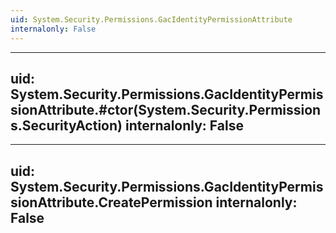 ```yaml
---
uid: System.Security.Permissions.GacIdentityPermissionAttribute
internalonly: False
---
```


---
uid: System.Security.Permissions.GacIdentityPermissionAttribute.#ctor(System.Security.Permissions.SecurityAction)
internalonly: False
---

---
uid: System.Security.Permissions.GacIdentityPermissionAttribute.CreatePermission
internalonly: False
---
